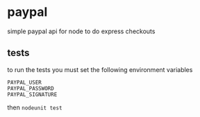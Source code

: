 # paypal

simple paypal api for node to do express checkouts

## tests

to run the tests you must set the following environment variables

```
PAYPAL_USER
PAYPAL_PASSWORD
PAYPAL_SIGNATURE
```

then `nodeunit test`

